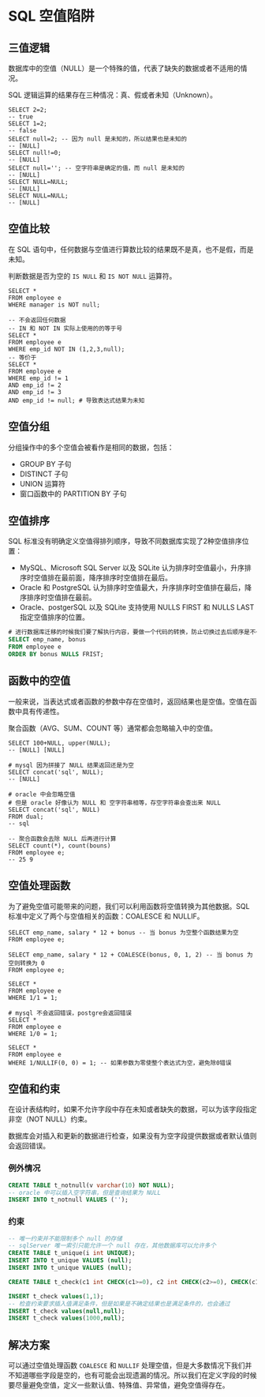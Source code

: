 # SQL 空值陷阱

## 三值逻辑
数据库中的空值（NULL）是一个特殊的值，代表了缺失的数据或者不适用的情况。

SQL 逻辑运算的结果存在三种情况：真、假或者未知（Unknown）。

~~~mysql
SELECT 2=2;
-- true
SELECT 1=2;
-- false
SELECT null=2; -- 因为 null 是未知的，所以结果也是未知的
-- [NULL]
SELECT null!=0;
-- [NULL]
SELECT null=''; -- 空字符串是确定的值，而 null 是未知的
-- [NULL]
SELECT NULL=NULL;
-- [NULL]
SELECT NULL=NULL;
-- [NULL]
~~~

## 空值比较

在 SQL 语句中，任何数据与空值进行算数比较的结果既不是真，也不是假，而是未知。

判断数据是否为空的 `IS NULL` 和 `IS NOT NULL` 运算符。

~~~mysql
SELECT *
FROM employee e
WHERE manager is NOT null;

-- 不会返回任何数据
-- IN 和 NOT IN 实际上使用的的等于号
SELECT *
FROM employee e
WHERE emp_id NOT IN (1,2,3,null);
-- 等价于
SELECT *
FROM employee e
WHERE emp_id != 1
AND emp_id != 2
AND emp_id != 3
AND emp_id != null; # 导致表达式结果为未知
~~~

## 空值分组

分组操作中的多个空值会被看作是相同的数据，包括：

- GROUP BY 子句
- DISTINCT 子句
- UNION 运算符
- 窗口函数中的 PARTITION BY 子句

## 空值排序

SQL 标准没有明确定义空值得排列顺序，导致不同数据库实现了2种空值排序位置：

- MySQL、Microsoft SQL Server 以及 SQLite 认为排序时空值最小，升序排序时空值排在最前面，降序排序时空值排在最后。
- Oracle 和 PostgreSQL 认为排序时空值最大，升序排序时空值排在最后，降序排序时空值排在最前。
- Oracle、postgerSQL 以及 SQLite 支持使用 NULLS FIRST 和 NULLS LAST 指定空值排序的位置。

~~~sql
# 进行数据库迁移的时候我们要了解执行内容，要做一个代码的转换，防止切换过去后顺序是不一样的
SELECT emp_name, bonus
FROM employee e
ORDER BY bonus NULLS FRIST;
~~~

## 函数中的空值

一般来说，当表达式或者函数的参数中存在空值时，返回结果也是空值。空值在函数中具有传递性。

聚合函数（AVG、SUM、COUNT 等）通常都会忽略输入中的空值。

~~~mysql
SELECT 100+NULL, upper(NULL);
-- [NULL] [NULL]

# mysql 因为拼接了 NULL 结果返回还是为空
SELECT concat('sql', NULL);
-- [NULL]

# oracle 中会忽略空值
# 但是 oracle 好像认为 NULL 和 空字符串相等，存空字符串会查出来 NULL
SELECT concat('sql', NULL)
FROM dual;
-- sql

-- 聚合函数会去除 NULL 后再进行计算
SELECT count(*), count(bouns)
FROM employee e;
-- 25 9
~~~

## 空值处理函数

为了避免空值可能带来的问题，我们可以利用函数将空值转换为其他数据。SQL 标准中定义了两个与空值相关的函数：COALESCE 和 NULLIF。

~~~mysql
SELECT emp_name, salary * 12 + bonus -- 当 bonus 为空整个函数结果为空
FROM employee e;

SELECT emp_name, salary * 12 + COALESCE(bonus, 0, 1, 2) -- 当 bonus 为空则转换为 0
FROM employee e;

SELECT *
FROM employee e
WHERE 1/1 = 1;

# mysql 不会返回错误，postgre会返回错误
SELECT *
FROM employee e
WHERE 1/0 = 1;

SELECT *
FROM employee e
WHERE 1/NULLIF(0, 0) = 1; -- 如果参数为零使整个表达式为空，避免除0错误
~~~

## 空值和约束

在设计表结构时，如果不允许字段中存在未知或者缺失的数据，可以为该字段指定非空（NOT NULL）约束。

数据库会对插入和更新的数据进行检查，如果没有为空字段提供数据或者默认值则会返回错误。

### 例外情况

~~~sql
CREATE TABLE t_notnull(v varchar(10) NOT NULL);
-- oracle 中可以插入空字符串，但是查询结果为 NULL
INSERT INTO t_notnull VALUES ('');
~~~

### 约束

~~~sql
-- 唯一约束并不能限制多个 null 的存储
-- sqlServer 唯一索引只能允许一个 null 存在，其他数据库可以允许多个
CREATE TABLE t_unique(i int UNIQUE);
INSERT INTO t_unique VALUES (null);
INSERT INTO t_unique VALUES (null);

CREATE TABLE t_check(c1 int CHECK(c1>=0), c2 int CHECK(c2>=0), CHECK(c1+c2<=100));

INSERT t_check values(1,1);
-- 检查约束要求插入值满足条件，但是如果是不确定结果也是满足条件的，也会通过
INSERT t_check values(null,null);
INSERT t_check values(1000,null);
~~~

## 解决方案

可以通过空值处理函数 `COALESCE` 和 `NULLIF` 处理空值，但是大多数情况下我们并不知道哪些字段是空的，也有可能会出现遗漏的情况。所以我们在定义字段的时候要尽量避免空值，定义一些默认值、特殊值、异常值，避免空值得存在。